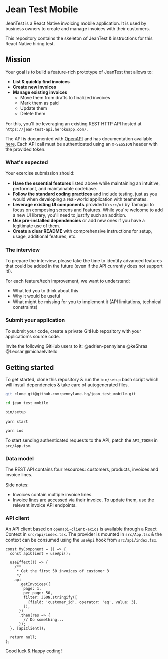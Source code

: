 # Jean Test Mobile

JeanTest is a React Native invoicing mobile application. It is used by business owners to create and manage invoices with their customers.

This repository contains the skeleton of JeanTest & instructions for this React Native hiring test.

## Mission

Your goal is to build a feature-rich prototype of JeanTest that allows to:

- **List & quickly find invoices**
- **Create new invoices**
- **Manage existing invoices**
  - Move them from drafts to finalized invoices
  - Mark them as paid
  - Update them
  - Delete them

For this, you'll be leveraging an existing REST HTTP API hosted at `https://jean-test-api.herokuapp.com/`.

The API is documented with [OpenAPI](https://www.openapis.org/) and has documentation available [here](https://jean-test-api.herokuapp.com/api-docs/index.html). Each API call must be authenticated using an `X-SESSION` header with the provided token.

### What's expected

Your exercise submission should:

- **Have the essential features** listed above while maintaining an intuitive, performant, and maintainable codebase.
- **Follow the standard coding practices** and include testing, just as you would when developing a real-world application with teammates.
- **Leverage existing UI components** provided in `src/ui` by Tamagui to focus on composing screens and features. While you're welcome to add a new UI library, you'll need to justify such an addition.
- **Use pre-installed dependencies** or add new ones if you have a legitimate use of them.
- **Create a clear README** with comprehensive instructions for setup, usage, additional features, etc.

### The interview

To prepare the interview, please take the time to identify advanced features that could be added in the future (even if the API currently does not support it!).

For each feature/tech improvement, we want to understand:

- What led you to think about this
- Why it would be useful
- What might be missing for you to implement it (API limitations, technical constraints)

### Submit your application

To submit your code, create a private GitHub repository with your application's source code.

Invite the following GitHub users to it: @adrien-pennylane @keShraa @Lecsar @michaelvitello

## Getting started

To get started, clone this repository & run the `bin/setup` bash script which will install dependencies & take care of autogenerated files.

```bash
git clone git@github.com:pennylane-hq/jean_test_mobile.git

cd jean_test_mobile

bin/setup

yarn start

yarn ios
```

To start sending authenticated requests to the API, patch the `API_TOKEN` in `src/App.tsx`.

### Data model

The REST API contains four resources: customers, products, invoices and invoice lines.

Side notes:

- Invoices contain multiple invoice lines.
- Invoice lines are accessed via their invoice. To update them, use the relevant invoice API endpoints.

### API client

An API client based on `openapi-client-axios` is available through a React Context in `src/api/index.tsx`. The provider is mounted in `src/App.tsx` & the context can be consumed using the `useApi` hook from `src/api/index.tsx`.

```tsx
const MyComponent = () => {
  const apiClient = useApi();

  useEffect(() => {
    /**
     * Get the first 50 invoices of customer 3
     */
    api
      .getInvoices({
        page: 1,
        per_page: 50,
        filter: JSON.stringify([
          {field: 'customer_id', operator: 'eq', value: 3},
        ]),
      })
      .then(res => {
        // Do something...
      });
  }, [apiClient]);

  return null;
};

```

Good luck & Happy coding!
